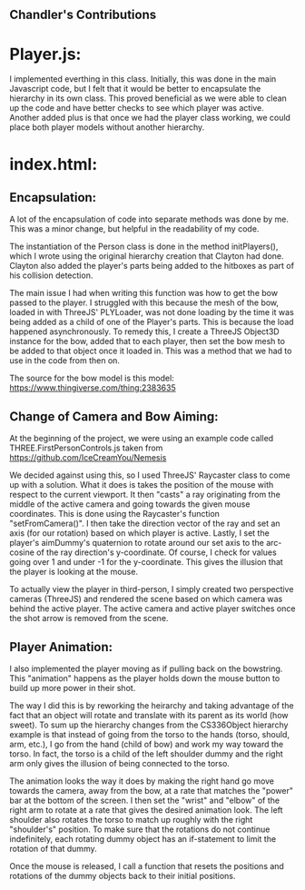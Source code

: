 ## Chandler's Contributions


# Player.js:

I implemented everthing in this class. Initially, this was done in the main Javascript code, but I felt that it would be better to encapsulate the hierarchy in its own class. This proved beneficial as we were able to clean up the code and have better checks to see which player was active. Another added plus is that once we had the player class working, we could place both player models without another hierarchy.

# index.html:

## Encapsulation: 

A lot of the encapsulation of code into separate methods was done by me.
This was a minor change, but helpful in the readability of my code.

The instantiation of the Person class is done in the method initPlayers(), which I wrote using the original hierarchy creation that Clayton had done. Clayton also added the player's parts being added to the hitboxes as part of his collision detection. 

The main issue I had when writing this function was how to get the bow passed to the player. I struggled with this because the mesh of the bow, loaded in with ThreeJS' PLYLoader, was not done loading by the time it was being added as a child of one of the Player's parts. This is because the load happened asynchronously. To remedy this, I create a ThreeJS Object3D instance for the bow, added that to each player, then set the bow mesh to be added to that object once it loaded in. This was a method that we had to use in the code from then on. 

The source for the bow model is this model: https://www.thingiverse.com/thing:2383635

## Change of Camera and Bow Aiming:

At the beginning of the project, we were using an example code called THREE.FirstPersonControls.js taken from https://github.com/IceCreamYou/Nemesis 

We decided against using this, so I used ThreeJS' Raycaster class to come up with a solution. What it does is takes the position of the mouse with respect to the current viewport. It then "casts" a ray originating from the middle of the active camera and going towards the given mouse coordinates. This is done using the Raycaster's function "setFromCamera()". I then take the direction vector of the ray and set an axis (for our rotation) based on which player is active. Lastly, I set the player's aimDummy's quaternion to rotate around our set axis to the arc-cosine of the ray direction's y-coordinate. Of course, I check for values going over 1 and under -1 for the y-coordinate. This gives the illusion that the player is looking at the mouse.

To actually view the player in third-person, I simply created two perspective cameras (ThreeJS) and rendered the scene based on which camera was behind the active player. The active camera and active player switches once the shot arrow is removed from the scene.

## Player Animation:

I also implemented the player moving as if pulling back on the bowstring. This "animation" happens as the player holds down the mouse button to build up more power in their shot. 

The way I did this is by reworking the heirarchy and taking advantage of the fact that an object will rotate and translate with its parent as its world (how sweet). To sum up the hierarchy changes from the CS336Object hierarchy example is that instead of going from the torso to the hands (torso, should, arm, etc.), I go from the hand (child of bow) and work my way toward the torso. In fact, the torso is a child of the left shoulder dummy and the right arm only gives the illusion of being connected to the torso. 

The animation looks the way it does by making the right hand go move towards the camera, away from the bow, at a rate that matches the "power" bar at the bottom of the screen. I then set the "wrist" and "elbow" of the right arm to rotate at a rate that gives the desired animation look. The left shoulder also rotates the torso to match up roughly with the right "shoulder's" position. To make sure that the rotations do not continue indefinitely, each rotating dummy object has an if-statement to limit the rotation of that dummy. 

Once the mouse is released, I call a function that resets the positions and rotations of the dummy objects back to their initial positions.



